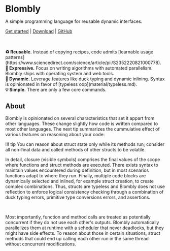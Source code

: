 <h1 style="margin-bottom:0px;">Blombly</h1>

A simple programming language for reusable dynamic interfaces. 

[Get started](setup.md) | [Download](https://github.com/maniospas/Blombly/releases/latest) | [GitHub](https://github.com/maniospas/Blombly)


<br>
<br>
<b> ♻️ Reusable.</b>
Instead of copying recipes, code admits [learnable usage patterns](https://www.sciencedirect.com/science/article/pii/S2352220821000778).
<br>
<b>🚀 Expressive.</b> 
Focus on writing algorithms with automated parallelism. Blombly ships with operating system and web tools.
<br>
<b>🦆 Dynamic.</b> Leverage features like duck typing and dynamic inlining. Syntax is opinionated in favor of [typeless oop](material/typeless.md).
<br>
<b> 💡 Simple.</b> There are only a few core commands.


## About

Blombly is opinionated on several characteristics that set it appart from other languages. These change slightly
how code is written compared to most other languages. The next tip summarizes the cummulative effect of various
features on reasoning about your code:

!!! tip
    You can reason about struct state only while its methods run;
    consider all non-final data and called methods of other structs 
    to be volatile.


In detail, closure (visible symbols) comprises the final values of the scope
where functions and struct methods are executed. There exists syntax to maintain values 
encountered during definition, but in most scenarios functions adapt to where they run.
Finally, multiple code blocks are dynamically selected
and inlined, for example struct creation, to create complex combinations. 
Thus, structs are typeless and Blombly does not use reflection to enforce logical
consistency checking through a combination of duck typing errors, 
primitive type conversions errors, and assertions.

<br>

Most importantly, function and method calls are treated as potentially concurrent if they do
not use each other's outputs. Blombly automatically parallelizes them at runtime
with a scheduler that never deadlocks, but they might have side effects. 
To reason about those in certain situations, struct methods that could end up calling each other 
run in the same thread without concurrent modifications.


<style>
.md-sidebar {
    display: none;
}

@media screen and (max-width: 76.2344em) {
    .md-sidebar {
        display: block;
    }
}
</style>